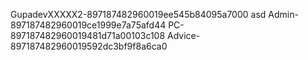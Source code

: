 GupadevXXXXX2-897187482960019ee545b84095a7000
asd
Admin-897187482960019ce1999e7a75afd44
PC-897187482960019481d71a00103c108
Advice-897187482960019592dc3bf9f8a6ca0
